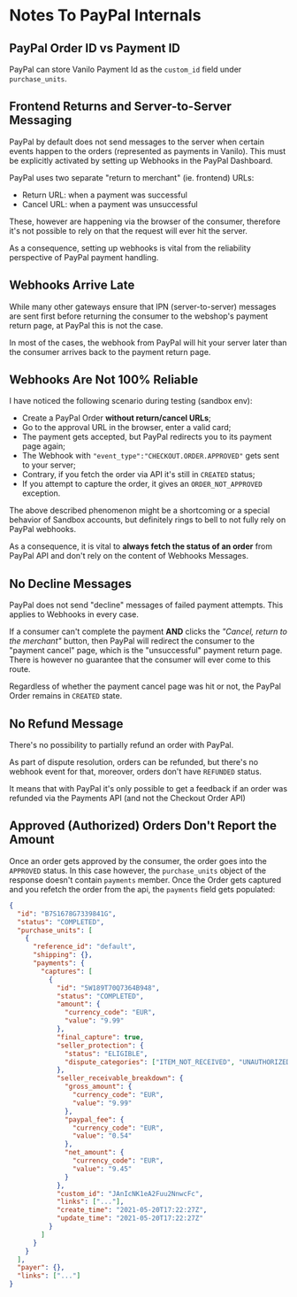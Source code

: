 # Notes To PayPal Internals

## PayPal Order ID vs Payment ID

PayPal can store Vanilo Payment Id as the `custom_id` field under
`purchase_units`.

## Frontend Returns and Server-to-Server Messaging

PayPal by default does not send messages to the server when certain
events happen to the orders (represented as payments in Vanilo).
This must be explicitly activated by setting up Webhooks in the PayPal
Dashboard.

PayPal uses two separate "return to merchant" (ie. frontend) URLs:

- Return URL: when a payment was successful
- Cancel URL: when a payment was unsuccessful

These, however are happening via the browser of the consumer, therefore
it's not possible to rely on that the request will ever hit the server.

As a consequence, setting up webhooks is vital from the reliability
perspective of PayPal payment handling.

## Webhooks Arrive Late

While many other gateways ensure that IPN (server-to-server) messages
are sent first before returning the consumer to the webshop's payment
return page, at PayPal this is not the case.

In most of the cases, the webhook from PayPal will hit your server later
than the consumer arrives back to the payment return page.

## Webhooks Are Not 100% Reliable

I have noticed the following scenario during testing (sandbox env):

- Create a PayPal Order **without return/cancel URLs**;
- Go to the approval URL in the browser, enter a valid card;
- The payment gets accepted, but PayPal redirects you to its payment page again;
- The Webhook with `"event_type":"CHECKOUT.ORDER.APPROVED"` gets sent to your server;
- Contrary, if you fetch the order via API it's still in `CREATED` status;
- If you attempt to capture the order, it gives an `ORDER_NOT_APPROVED` exception.

The above described phenomenon might be a shortcoming or a special
behavior of Sandbox accounts, but definitely rings to bell to not fully
rely on PayPal webhooks.

As a consequence, it is vital to **always fetch the status of an order**
from PayPal API and don't rely on the content of Webhooks Messages.

## No Decline Messages

PayPal does not send "decline" messages of failed payment attempts. This
applies to Webhooks in every case.

If a consumer can't complete the payment **AND** clicks the
_"Cancel, return to the merchant"_ button, then PayPal will redirect the
consumer to the "payment cancel" page, which is the "unsuccessful"
payment return page. There is however no guarantee that the consumer
will ever come to this route.

Regardless of whether the payment cancel page was hit or not, the PayPal
Order remains in `CREATED` state.

## No Refund Message

There's no possibility to partially refund an order with PayPal.

As part of dispute resolution, orders can be refunded, but there's no
webhook event for that, moreover, orders don't have `REFUNDED` status.

It means that with PayPal it's only possible to get a feedback if an
order was refunded via the Payments API (and not the Checkout Order API)

## Approved (Authorized) Orders Don't Report the Amount

Once an order gets approved by the consumer, the order goes into the
`APPROVED` status. In this case however, the `purchase_units` object
of the response doesn't contain `payments` member. Once the Order gets
captured and you refetch the order from the api, the `payments` field
gets populated:

```json
{
  "id": "B7S1678G7339841G",
  "status": "COMPLETED",
  "purchase_units": [
    {
      "reference_id": "default",
      "shipping": {},
      "payments": {
        "captures": [
          {
            "id": "5W189T70Q7364B948",
            "status": "COMPLETED",
            "amount": {
              "currency_code": "EUR",
              "value": "9.99"
            },
            "final_capture": true,
            "seller_protection": {
              "status": "ELIGIBLE",
              "dispute_categories": ["ITEM_NOT_RECEIVED", "UNAUTHORIZED_TRANSACTION"]
            },
            "seller_receivable_breakdown": {
              "gross_amount": {
                "currency_code": "EUR",
                "value": "9.99"
              },
              "paypal_fee": {
                "currency_code": "EUR",
                "value": "0.54"
              },
              "net_amount": {
                "currency_code": "EUR",
                "value": "9.45"
              }
            },
            "custom_id": "JAnIcNK1eA2Fuu2NnwcFc",
            "links": ["..."],
            "create_time": "2021-05-20T17:22:27Z",
            "update_time": "2021-05-20T17:22:27Z"
          }
        ]
      }
    }
  ],
  "payer": {},
  "links": ["..."]
}
```
